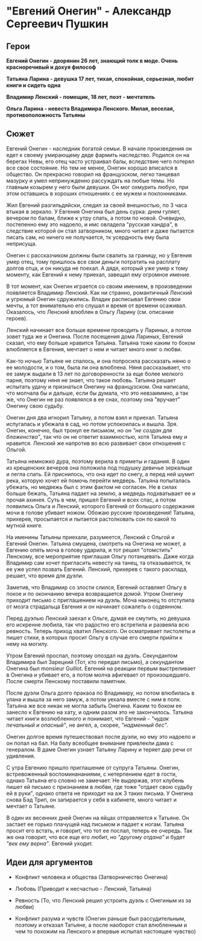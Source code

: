 "Евгений Онегин" - Александр Сергеевич Пушкин
====================================================


Герои
----------------------------------------------------

**Евгений Онегин - дворянин 26 лет, знающий толк в моде. Очень красноречивый и дохуя философ**

**Татьяна Ларина - девушка 17 лет, тихая, спокойная, серьезная, любит книги и сидеть одна**

**Владимир Ленский - помещик, 18 лет, поэт - мечтатель**

**Ольга Ларина - невеста Владимира Ленского. Милая, веселая, противоположность Татьяны**

Сюжет
----------------------------------------------------

Евгений Онегин - наследник богатой семьи. В начале произведения он едет к своему умирающему дяде фармить наследство. Родился он на берегах Невы, его отец часто устраивал балы, вследствие чего потерял все свое состояние. Но тем не менее, Онегин хорошо вписался в общество. Он прекрасно говорил на французском, легко танцевал мазурку и умел непринужденно рассуждать на любые темы. Но главным козырем у него были девушки. Он мог охмурить любую, при этом оставшись в хороших отношениях с ее мужем и поклонниками.

Жил Евгений разгильдяйски, следил за своей внешностью, по 3 часа втыкая в зеркало. У Евгения Онегина был день сурка: днем гуляет, вечером по балам, ближе к утру спать, а потом по новой. Очевидно, постепенно ему это надоело, и имс овладела "русская хандра", в следствие которой он стал затворником, много читает и даже пытается писать сам, но ничего не получается, тк усердность ему была неприсуща. 

Онегин с рассказчиком должны были свалить за границу, но у Евгения умер отец, тому пришлось все свои деньги потратить на расплату долгов отца, и он никуда не поехал. А дядя, который уже умер к тому моменту, как Евгений к нему приехал, завещал ему огромное имение.

В тот момент, как Онегин играется со своим имением, в произведении появляется Владимир Ленский. Как ни странно, романтичный Ленский и угрюмый Онегин сдружились. Владик расписывал Евгению свои мечты, а тот внимательно его слушал и время от времени осаживал. Оказалось, что Ленский влюблен в Ольгу Ларину (см. описание героев).

Ленский начинает все больше времени проводить у Лариных, а потом зовет туда же и Онегина. После посещения дома Лариных, Евгений сказал, что ему больше нравится Татьяна. Татьяна тоже каким то боком влюбляется в Евгения, мечтает о нем и читает много книг о любви. 

Как-то ночью Татьяне не спалось, и она попросила рассказать няню о ее молодости, и о том, была ли она влюблена. Няня рассказывает, что ее замуж выдали в 13 лет по договоренности за еще более мелкого парня, поэтому няня не знает, что такое любовь. Татьяна решает испытать удачу и признаться Онегину на французском. Она написала, что молчала бы и дальше, если бы думала, что это невзаиммно, а так же, что Онегин не раз появлялся в ее снах, поэтому она "вручает" Онегину свою судьбу.

Онегин дня два игнорил Татьяну, а потом взял и приехал. Татьяна испугалась и убежала в сад, но потом успокоилась и вышла. Зря. Онегин, конечно, был тронул ее письмом, но он *"не создан для блаженства"*, так что он не ответит взаимностью, хотя Татьяна ему и нравится. Ленский же напротив во всю развивает свои отношения с Ольгой. 

Татьяна немножко дура, поэтому верила в приметы и гадания. В один из крещенских вечеров она положила под подушку девичье зеркальце и легла спать. Ей приснилось, что она идет по снегу, а перед ней шумит река, которую хочет ей помочь перейти медверь. Татьяна попыталась убежать, но медвежь был с этим фактом не согласен. Не в силах больше бежать, Татьяна падает на землю, а медведь подхватывает ее и прочая ахинея. Суть в чем, пришел Евгений и всех спас, а потом появились Ольга и Ленский, которого Евгений от большого содержания мочи в голове убивает ножом. Обожаю русские произведения! Татьяна, прихерев, просыпается и пытается растолковать сон по какой то мутной книге. 

На именины Татьяны приехали, разумеется, Ленский с Ольгой и Евгений Онегин. Татьяна смущена, смотреть на Онегина не может, а Евгению опять моча в голову ударила, и тот решил "отомстить" Ленскому, все мероприятие приглашая Ольгу потанцевать. Даже когда Владимир сам хочет пригласить невесту на танец, та отказывается, тк ее уже успел позвать Евгений. Ленский, прихерев с такого расклада, решает, что время для дуэли. 

Заметив, что Владимир со злости слился, Евгений оставляет Ольгу в покое и по окончанию вечера возвращается домой. Утром Онегину приходит письмо с приглашением на дуэль. Моча наконец то отступила от мозга страдальца Евгения и он начинает сожалеть о содеянном. 

Перед дуэлью Ленский заехал к Ольге, думая ее смутить, но девушка его искренне любила, так что радостно его встретила и развеяла всю ревность. Теперь приход хватил Ленского. Он осматривает пистолеты и пишет стихи, в которых просит Ольгу в случае его смерти прийти к нему на могилу.

Утром Евгений проспал, поэтому опоздал на дуэль. Секундантом Владимира был Зарецкий (Тот, кто передал письмо), а секундантом Онегина был monsieur Guillot. Евгений на реакции первым выстреливает в Онегина и убивает его, а потом молча афигевает от произошедшего. После смерти Ленскому поставили памятник.

После дуэли Ольга долго пракаоа по Владимиру, но потом влюбилась в улана и вышла за него замуж, а потом уехала вместе с ним в полк. Татьяна же все никак не могла забыть Онегина. Каким то боком ее занесло к Евгению на хату, и одним разом это не закончилось. Татьяна читает книги возлюбленного и понимает, что Евгений - *"чудак печальный и опасный"*, не ангел, а, скорее, *"надменный бес"*.

Онегин долгое время путешествовал после дуэли, но ему это надоело и он попал на бал. На балу всеобщее внимание привлекли дама с генералом. В даме Онегин узнает Татьяну Ларину и теряет дар речи от удивления. 

С утра Евгению пришло приглашение от супруга Татьяны. Онегин, встревоженный воспоминананиями, с нетерпением едет в гости, однако Татьяна его словно не замечает. Не выдержав, этот клубень пишет ей письмо с признанием в любви, где тоже "отдает свою судьбу ей в руки", однако ответа не приходит на аж 3 таких письма. У Онегина снова Бэд Трип, он запирается у себя в кабинете, много читает и мечтает о Татьяне. 

В один их весенних дней Онегин на яйцах отправляется к Татьяне. Он застает ее горько плачущей над письмом и падает к ногам. Татьяна просит его встать, и говорит, что тот ее послал, теперь ее очередь. Так же она говорит, что все еще его любит, но *"другому отдана"* и будет *"век ему верна"*. Евгений уходит. 

Идеи для аргументов
----------------------------------------------------

- Конфликт человека и общества (Затворничество Онегина)

- Любовь (Приводит к несчастью - Ленский, Татьяна)

- Ревность (То, что Ленский решил устроить дуэль с Онегиным из за любви)

- Конфликт разума и чувств (Онегин раньше был рассудительным, поэтому и отказал Татьяне, а после наоборот стал влюбленным и чем то похожим на Ленского и впервые испытал настоящее чувство)